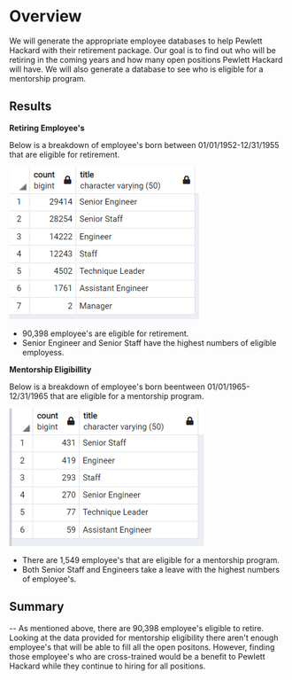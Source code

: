 # Overview

We will generate the appropriate employee databases to help Pewlett Hackard with their retirement 
package. Our goal is to find out who will be retiring in the coming years and how many open positions
Pewlett Hackard will have. We will also generate a database to see who is eligible for a mentorship program.


## Results 

**Retiring Employee's**

Below is a breakdown of employee's born between 01/01/1952-12/31/1955 that are eligible for retirement. 


![THIS IS AN IMAGE](https://raw.githubusercontent.com/BrenyaSkaggs/Pewlett-Hackard-Analysis/main/Retiring%20Titles%20.png)

* 90,398 employee's are eligible for retirement. 
* Senior Engineer and Senior Staff have the highest numbers of eligible employess. 




**Mentorship Eligibillity** 

Below is a breakdown of employee's born beentween 01/01/1965-12/31/1965 that are eligible for a 
mentorship program. 


![THIS IS AN IMAGE](https://raw.githubusercontent.com/BrenyaSkaggs/Pewlett-Hackard-Analysis/main/Mentoring%20Titles.png)

* There are 1,549 employee's that are eligible for a mentorship program. 
* Both Senior Staff and Engineers take a leave with the highest numbers of employee's. 


## Summary 
--
As mentioned above, there are 90,398 employee's eligible to retire. Looking at the data provided for 
mentorship eligibility there aren't enough employee's that will be able to fill all the open positons. 
However, finding those employee's who are cross-trained would be a benefit to Pewlett Hackard while they
continue to hiring for all positions.

